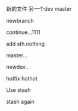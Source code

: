 新的文件
另一个dev
master

newbranch

continue...1111

add sth.nothing

master...

newdev..

hotfix
hothot

Use stash

stash again